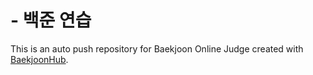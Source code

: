# - 백준 연습
This is an auto push repository for Baekjoon Online Judge created with [BaekjoonHub](https://github.com/BaekjoonHub/BaekjoonHub).
